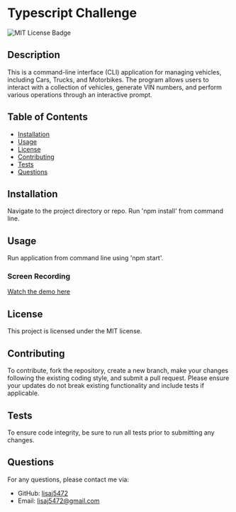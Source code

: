 # Typescript Challenge

<img src="https://img.shields.io/badge/License-MIT-yellow.svg" alt="MIT License Badge">

## Description
This is a command-line interface (CLI) application for managing vehicles, including Cars, Trucks, and Motorbikes. The program allows users to interact with a collection of vehicles, generate VIN numbers, and perform various operations through an interactive prompt.

## Table of Contents
- [Installation](#installation)
- [Usage](#usage)
- [License](#license)
- [Contributing](#contributing)
- [Tests](#tests)
- [Questions](#questions)

## Installation
Navigate to the project directory or repo. Run 'npm install' from command line.

## Usage
Run application from command line using 'npm start'.
### Screen Recording
[Watch the demo here](https://drive.google.com/file/d/1-5Ss3KMQI3DIpRONd7DZIjdexxz1ZAu7/view?usp=sharing)



## License
This project is licensed under the MIT license.

## Contributing
To contribute, fork the repository, create a new branch, make your changes following the existing coding style, and submit a pull request. Please ensure your updates do not break existing functionality and include tests if applicable.

## Tests
To ensure code integrity, be sure to run all tests prior to submitting any changes.

## Questions
For any questions, please contact me via:
- GitHub: [lisaj5472](https://github.com/lisaj5472)
- Email: lisaj5472@gmail.com